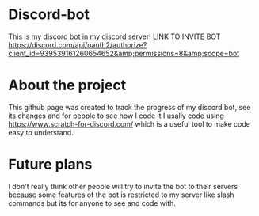 # Discord-bot
This is my discord bot in my discord server! 
LINK TO INVITE BOT 
https://discord.com/api/oauth2/authorize?client_id=939539161260654652&amp;permissions=8&amp;scope=bot
# About the project
This github page was created to track the progress of my discord bot, see its changes and for people to see how I code it
I usally code using https://www.scratch-for-discord.com/ which is a useful tool to make code easy to understand.
# Future plans
I don't really think other people will try to invite the bot to their servers because some features of the bot is restricted to my server like slash commands but its for anyone to
see and code with.
